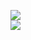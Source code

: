 [![](https://img.shields.io/badge/Made%20With-Github%20Spray-lightgrey.svg?style=for-the-badge&logo=github)](https://github.com/Annihil/github-spray#16695)  
[![](https://i.imgur.com/2DrTn0Z.gif)](https://github.com/Annihil/github-spray)